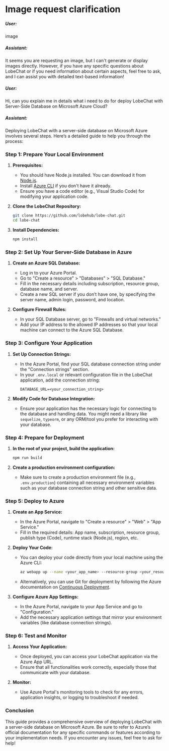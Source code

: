 # Image request clarification


##### User:


image



##### Assistant:


It seems you are requesting an image, but I can't generate or display images directly. However, if you have any specific questions about LobeChat or if you need information about certain aspects, feel free to ask, and I can assist you with detailed text-based information!



##### User:


Hi, can you explain me in details what i need to do for deploy LobeChat with Server-Side Database on Microsoft Azure Cloud?



##### Assistant:


Deploying LobeChat with a server-side database on Microsoft Azure involves several steps. Here’s a detailed guide to help you through the process:

### Step 1: Prepare Your Local Environment

1. **Prerequisites:**
   - You should have Node.js installed. You can download it from [Node.js](https://nodejs.org/).
   - Install [Azure CLI](https://docs.microsoft.com/en-us/cli/azure/install-azure-cli) if you don't have it already.
   - Ensure you have a code editor (e.g., Visual Studio Code) for modifying your application code.

2. **Clone the LobeChat Repository:**
   ```bash
   git clone https://github.com/lobehub/lobe-chat.git
   cd lobe-chat
   ```

3. **Install Dependencies:**
   ```bash
   npm install
   ```

### Step 2: Set Up Your Server-Side Database in Azure

1. **Create an Azure SQL Database:**
   - Log in to your Azure Portal.
   - Go to "Create a resource" > "Databases" > "SQL Database."
   - Fill in the necessary details including subscription, resource group, database name, and server.
   - Create a new SQL server if you don’t have one, by specifying the server name, admin login, password, and location.

2. **Configure Firewall Rules:**
   - In your SQL Database server, go to "Firewalls and virtual networks."
   - Add your IP address to the allowed IP addresses so that your local machine can connect to the Azure SQL Database.

### Step 3: Configure Your Application

1. **Set Up Connection Strings:**
   - In the Azure Portal, find your SQL database connection string under the "Connection strings" section.
   - In your `.env.local` or relevant configuration file in the LobeChat application, add the connection string:
     ```
     DATABASE_URL=<your_connection_string>
     ```

2. **Modify Code for Database Integration:**
   - Ensure your application has the necessary logic for connecting to the database and handling data. You might need a library like `sequelize`, `typeorm`, or any ORM/tool you prefer for interacting with your database.

### Step 4: Prepare for Deployment

1. **In the root of your project, build the application:**
   ```bash
   npm run build
   ```

2. **Create a production environment configuration:**
   - Make sure to create a production environment file (e.g., `.env.production`) containing all necessary environment variables such as your database connection string and other sensitive data.

### Step 5: Deploy to Azure

1. **Create an App Service:**
   - In the Azure Portal, navigate to "Create a resource" > "Web" > "App Service."
   - Fill in the required details: App name, subscription, resource group, publish type (Code), runtime stack (Node.js), region, etc.

2. **Deploy Your Code:**
   - You can deploy your code directly from your local machine using the Azure CLI:
     ```bash
     az webapp up --name <your_app_name> --resource-group <your_resource_group>
     ```
   - Alternatively, you can use Git for deployment by following the Azure documentation on [Continuous Deployment](https://docs.microsoft.com/en-us/azure/app-service/deploy-zip).

3. **Configure Azure App Settings:**
   - In the Azure Portal, navigate to your App Service and go to "Configuration."
   - Add the necessary application settings that mirror your environment variables (like database connection strings).

### Step 6: Test and Monitor

1. **Access Your Application:**
   - Once deployed, you can access your LobeChat application via the Azure App URL.
   - Ensure that all functionalities work correctly, especially those that communicate with your database.

2. **Monitor:**
   - Use Azure Portal's monitoring tools to check for any errors, application insights, or logging to troubleshoot if needed.

### Conclusion

This guide provides a comprehensive overview of deploying LobeChat with a server-side database on Microsoft Azure. Be sure to refer to Azure’s official documentation for any specific commands or features according to your implementation needs. If you encounter any issues, feel free to ask for help!

